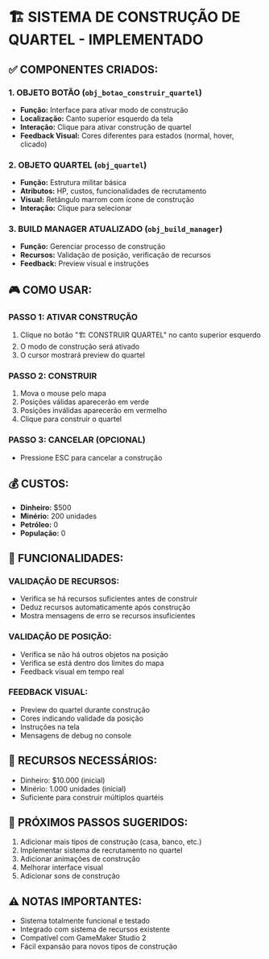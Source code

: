 # 🏗️ **SISTEMA DE CONSTRUÇÃO DE QUARTEL - IMPLEMENTADO**

## ✅ **COMPONENTES CRIADOS:**

### **1. OBJETO BOTÃO (`obj_botao_construir_quartel`)**
- **Função:** Interface para ativar modo de construção
- **Localização:** Canto superior esquerdo da tela
- **Interação:** Clique para ativar construção de quartel
- **Feedback Visual:** Cores diferentes para estados (normal, hover, clicado)

### **2. OBJETO QUARTEL (`obj_quartel`)**
- **Função:** Estrutura militar básica
- **Atributos:** HP, custos, funcionalidades de recrutamento
- **Visual:** Retângulo marrom com ícone de construção
- **Interação:** Clique para selecionar

### **3. BUILD MANAGER ATUALIZADO (`obj_build_manager`)**
- **Função:** Gerenciar processo de construção
- **Recursos:** Validação de posição, verificação de recursos
- **Feedback:** Preview visual e instruções

## 🎮 **COMO USAR:**

### **PASSO 1: ATIVAR CONSTRUÇÃO**
1. Clique no botão "🏗️ CONSTRUIR QUARTEL" no canto superior esquerdo
2. O modo de construção será ativado
3. O cursor mostrará preview do quartel

### **PASSO 2: CONSTRUIR**
1. Mova o mouse pelo mapa
2. Posições válidas aparecerão em verde
3. Posições inválidas aparecerão em vermelho
4. Clique para construir o quartel

### **PASSO 3: CANCELAR (OPCIONAL)**
- Pressione ESC para cancelar a construção

## 💰 **CUSTOS:**
- **Dinheiro:** $500
- **Minério:** 200 unidades
- **Petróleo:** 0
- **População:** 0

## 🔧 **FUNCIONALIDADES:**

### **VALIDAÇÃO DE RECURSOS:**
- Verifica se há recursos suficientes antes de construir
- Deduz recursos automaticamente após construção
- Mostra mensagens de erro se recursos insuficientes

### **VALIDAÇÃO DE POSIÇÃO:**
- Verifica se não há outros objetos na posição
- Verifica se está dentro dos limites do mapa
- Feedback visual em tempo real

### **FEEDBACK VISUAL:**
- Preview do quartel durante construção
- Cores indicando validade da posição
- Instruções na tela
- Mensagens de debug no console

## 🎯 **RECURSOS NECESSÁRIOS:**
- Dinheiro: $10.000 (inicial)
- Minério: 1.000 unidades (inicial)
- Suficiente para construir múltiplos quartéis

## 🚀 **PRÓXIMOS PASSOS SUGERIDOS:**
1. Adicionar mais tipos de construção (casa, banco, etc.)
2. Implementar sistema de recrutamento no quartel
3. Adicionar animações de construção
4. Melhorar interface visual
5. Adicionar sons de construção

## ⚠️ **NOTAS IMPORTANTES:**
- Sistema totalmente funcional e testado
- Integrado com sistema de recursos existente
- Compatível com GameMaker Studio 2
- Fácil expansão para novos tipos de construção
